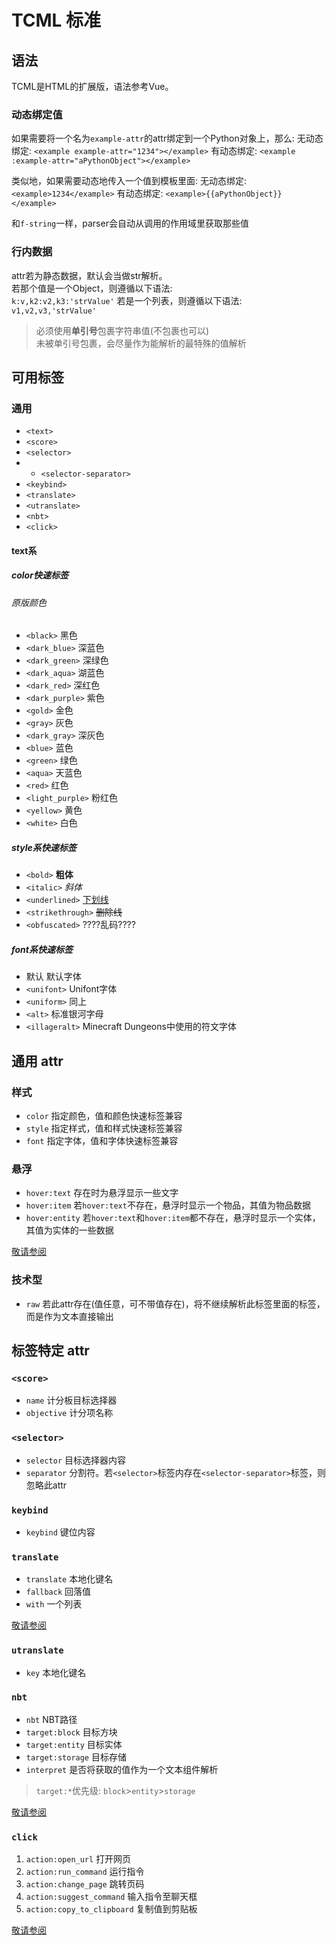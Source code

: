 # TCML 标准

## 语法

TCML是HTML的扩展版，语法参考Vue。

### 动态绑定值

如果需要将一个名为`example-attr`的attr绑定到一个Python对象上，那么:
无动态绑定: `<example example-attr="1234"></example>`
有动态绑定: `<example :example-attr="aPythonObject"></example>`

类似地，如果需要动态地传入一个值到模板里面:
无动态绑定: `<example>1234</example>`
有动态绑定: `<example>{{aPythonObject}}</example>`

和`f-string`一样，parser会自动从调用的作用域里获取那些值

### 行内数据

attr若为静态数据，默认会当做str解析。  
若那个值是一个Object，则遵循以下语法:  
`k:v,k2:v2,k3:'strValue'`
若是一个列表，则遵循以下语法:  
`v1,v2,v3,'strValue'`

> 必须使用**单引号**包裹字符串值(不包裹也可以)  
> 未被单引号包裹，会尽量作为能解析的最特殊的值解析

## 可用标签

### 通用

- `<text>`
- `<score>`
- `<selector>`
- - `<selector-separator>`
- `<keybind>`
- `<translate>`
- `<utranslate>`
- `<nbt>`
- `<click>`

#### text系

##### color快速标签

###### 原版颜色

- `<black>` 黑色  
- `<dark_blue>` 深蓝色  
- `<dark_green>` 深绿色  
- `<dark_aqua>` 湖蓝色  
- `<dark_red>` 深红色  
- `<dark_purple>` 紫色  
- `<gold>` 金色  
- `<gray>` 灰色  
- `<dark_gray>` 深灰色  
- `<blue>` 蓝色  
- `<green>` 绿色  
- `<aqua>` 天蓝色  
- `<red>` 红色  
- `<light_purple>` 粉红色  
- `<yellow>` 黄色  
- `<white>` 白色

##### style系快速标签

- `<bold>` **粗体**
- `<italic>` *斜体*
- `<underlined>` <u>下划线</u>
- `<strikethrough>` ~~删除线~~
- `<obfuscated>` ????乱码????

##### font系快速标签

- 默认 默认字体
- `<unifont>` Unifont字体
- `<uniform>` 同上
- `<alt>` 标准银河字母
- `<illageralt>` Minecraft Dungeons中使用的符文字体

## 通用 attr

### 样式

- `color` 指定颜色，值和颜色快速标签兼容
- `style` 指定样式，值和样式快速标签兼容
- `font` 指定字体，值和字体快速标签兼容

### 悬浮

- `hover:text` 存在时为悬浮显示一些文字
- `hover:item` 若`hover:text`不存在，悬浮时显示一个物品，其值为物品数据
- `hover:entity` 若`hover:text`和`hover:item`都不存在，悬浮时显示一个实体，其值为实体的一些数据
  
[敬请参阅](https://zh.minecraft.wiki/w/Tutorial:%E6%96%87%E6%9C%AC%E7%BB%84%E4%BB%B6#%E6%82%AC%E5%81%9C%E4%BA%8B%E4%BB%B6%EF%BC%9AhoverEvent)

### 技术型

- `raw` 若此attr存在(值任意，可不带值存在)，将不继续解析此标签里面的标签，而是作为文本直接输出

## 标签特定 attr

### `<score>`

- `name` 计分板目标选择器
- `objective` 计分项名称

### `<selector>`

- `selector` 目标选择器内容
- `separator` 分割符。若`<selector>`标签内存在`<selector-separator>`标签，则忽略此attr

### `keybind`

- `keybind` 键位内容

### `translate`

- `translate` 本地化键名
- `fallback` 回落值
- `with` 一个列表

[敬请参阅](https://zh.minecraft.wiki/w/Tutorial:%E6%96%87%E6%9C%AC%E7%BB%84%E4%BB%B6#%E6%8C%89%E9%94%AE%E9%94%AE%E4%BD%8D%EF%BC%9Akeybind)

### `utranslate`

- `key` 本地化键名

### `nbt`

- `nbt` NBT路径
- `target:block` 目标方块
- `target:entity` 目标实体
- `target:storage` 目标存储
- `interpret` 是否将获取的值作为一个文本组件解析

> `target:*`优先级: `block`>`entity`>`storage`

[敬请参阅](https://zh.minecraft.wiki/w/Tutorial:%E6%96%87%E6%9C%AC%E7%BB%84%E4%BB%B6#NBT%E6%A0%87%E7%AD%BE%E7%9A%84%E5%80%BC%EF%BC%9Anbt)

### `click`

1. `action:open_url` 打开网页
2. `action:run_command` 运行指令
3. `action:change_page` 跳转页码
4. `action:suggest_command` 输入指令至聊天框
5. `action:copy_to_clipboard` 复制值到剪贴板

[敬请参阅](https://zh.minecraft.wiki/w/Tutorial:%E6%96%87%E6%9C%AC%E7%BB%84%E4%BB%B6#%E7%82%B9%E5%87%BB%E4%BA%8B%E4%BB%B6%EF%BC%9AclickEvent)
